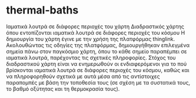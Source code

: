 # thermal-baths
Ιαματικά λουτρά σε διάφορες περιοχές του χάρτη
Διαδραστικός χάρτης όπου εντοπίζονται ιαματικά λουτρά σε διάφορες περιοχές του κόσμου 
Η δημιουργία του χάρτη έγινε με την χρήση της πλατφόρμας thinglink. 
Ακολουθώντας τις οδηγίες της πλατφόρμας, δημιουργήθηκαν επιλεγμένα σημεία πάνω στον παγκόσμιο χάρτη, όπου το κάθε σημείο παραπέμπει σε ιαματικά λουτρά, παρέχοντας τις σχετικές πληροφορίες. 
Στόχος του διαδραστικού χάρτη είναι να ενημερωθούν οι ενδιαφερόμενοι για το πού βρίσκονται ιαματικά λουτρά σε διάφορες περιοχές του κόσμου, καθώς και να πληροφορηθούν σχετικά με αυτά μέσα από τις αντίστοιχες παραπομπές με βάση την τοποθεσία τους (σε σχέση με τα συστατικά τους, το βαθμό οξύτητας και τη θερμοκρασία τους). 
